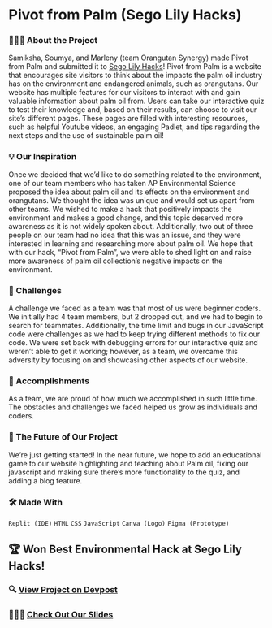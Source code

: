 # Pivot from Palm (Sego Lily Hacks)
### 👩🏽‍💻 About the Project
Samiksha, Soumya, and Marleny (team Orangutan Synergy) made Pivot from Palm and submitted it to [Sego Lily Hacks](https://segolilyhacks.com/)! Pivot from Palm is a website that encourages site visitors to think about the impacts the palm oil industry has on the environment and endangered animals, such as orangutans. Our website has multiple features for our visitors to interact with and gain valuable information about palm oil from. Users can take our interactive quiz to test their knowledge and, based on their results, can choose to visit our site’s different pages. These pages are filled with interesting resources, such as helpful Youtube videos, an engaging Padlet, and tips regarding the next steps and the use of sustainable palm oil!

### 💡 Our Inspiration
Once we decided that we’d like to do something related to the environment, one of our team members who has taken AP Environmental Science proposed the idea about palm oil and its effects on the environment and orangutans. We thought the idea was unique and would set us apart from other teams. We wished to make a hack that positively impacts the environment and makes a good change, and this topic deserved more awareness as it is not widely spoken about. Additionally, two out of three people on our team had no idea that this was an issue, and they were interested in learning and researching more about palm oil. We hope that with our hack, “Pivot from Palm”, we were able to shed light on and raise more awareness of palm oil collection’s negative impacts on the environment.

### 😤 Challenges
A challenge we faced as a team was that most of us were beginner coders. We initially had 4 team members, but 2 dropped out, and we had to begin to search for teammates. Additionally, the time limit and bugs in our JavaScript code were challenges as we had to keep trying different methods to fix our code. We were set back with debugging errors for our interactive quiz and weren’t able to get it working; however, as a team, we overcame this adversity by focusing on and showcasing other aspects of our website.

### 🌟 Accomplishments
As a team, we are proud of how much we accomplished in such little time. The obstacles and challenges we faced helped us grow as individuals and coders.

### 💭 The Future of Our Project
We’re just getting started! In the near future, we hope to add an educational game to our website highlighting and teaching about Palm oil, fixing our javascript and making sure there’s more functionality to the quiz, and adding a blog feature.

### 🛠 Made With
`Replit (IDE)` `HTML` `CSS` `JavaScript` `Canva (Logo)` `Figma (Prototype)`

## 🏆 Won Best Environmental Hack at Sego Lily Hacks!

### 🔍 [View Project on Devpost](https://devpost.com/software/pivot-from-palm)

### 👩🏽‍🏫 [Check Out Our Slides](https://docs.google.com/presentation/d/1j9zKQpjNAMthu-xkRavxq0MX-CujYq_HOrFBJXfzkYY/edit?usp=sharing)
